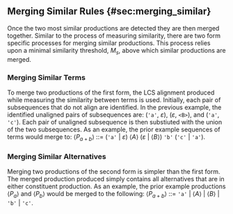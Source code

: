 ## Merging Similar Rules {#sec:merging_similar}

Once the two most similar productions are detected they are then merged together. Similar to the process of measuring similarity, there are two form specific processes for merging similar productions. This process relies upon a minimal similarity threshold, $M_s$, above which similar productions are merged.

### Merging Similar Terms

To merge two productions of the first form, the LCS alignment produced while measuring the similarity between terms is used. Initially, each pair of subsequences that do not align are identified. In the previous example, the identified unaligned pairs of subsequences are: (`'a'`, $\varepsilon$), ($\varepsilon$, `<B>`), and (`'a'`, `'c'`). Each pair of unaligned subsequence is then substiuted with the union of the two subsequences. As an example, the prior example sequences of terms would merge to: $\left<P_{a+b}\right>$ ::= (`'a'` | $\varepsilon$) $\left<A\right>$ ($\varepsilon$ | $\left<B\right>$) `'b'` (`'c'` | `'a'`).

### Merging Similar Alternatives

Merging two productions of the second form is simpler than the first form. The merged production produced simply contains all alternatives that are in either constituent production. As an example, the prior example productions $\left<P_a\right>$ and $\left<P_b\right>$ would be merged to the following: $\left<P_{a+b}\right>$ ::= `'a'` | $\left<A\right>$ | $\left<B\right>$ | `'b'` | `'c'`.
